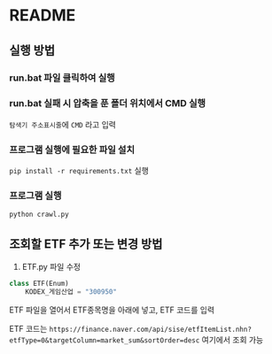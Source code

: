 # README

## 실행 방법 

### run.bat 파일 클릭하여 실행

### run.bat 실패 시 압축을 푼 폴더 위치에서 CMD 실행 

`탐색기 주소표시줄`에 `CMD` 라고 입력

### 프로그램 실행에 필요한 파일 설치

`pip install -r requirements.txt` 실행

### 프로그램 실행

`python crawl.py`

## 조회할 ETF 추가 또는 변경 방법

1. ETF.py 파일 수정

```python
class ETF(Enum) 
    KODEX_게임산업 = "300950" 
```
ETF 파일을 열어서 ETF종목명을 아래에 넣고, ETF 코드를 입력

ETF 코드는 `https://finance.naver.com/api/sise/etfItemList.nhn?etfType=0&targetColumn=market_sum&sortOrder=desc` 여기에서 조회 가능